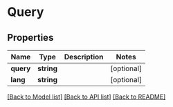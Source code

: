 # Query

## Properties
Name | Type | Description | Notes
------------ | ------------- | ------------- | -------------
**query** | **string** |  | [optional] 
**lang** | **string** |  | [optional] 

[[Back to Model list]](../README.md#documentation-for-models) [[Back to API list]](../README.md#documentation-for-api-endpoints) [[Back to README]](../README.md)


